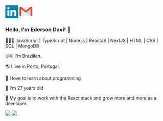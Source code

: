 
<!--
**EdersonDav/EdersonDav** is a ✨ _special_ ✨ repository because its `README.md` (this file) appears on your GitHub profile.

Here are some ideas to get you started:

- 🔭 I’m currently working on ...
- 🌱 I’m currently learning ...
- 👯 I’m looking to collaborate on ...
- 🤔 I’m looking for help with ...
- 💬 Ask me about ...
- 📫 How to reach me: ...
- 😄 Pronouns: ...
- ⚡ Fun fact: ...
-->
<div>
    <a href="https://www.linkedin.com/in/silvaedersonqueiroz" alt="linkedin" target="blank" ><img src="https://raw.githubusercontent.com/EdersonDav/EdersonDav/f0c6e3ec72692acc7a46d63572e729b8b522ba26/linkedin.svg" height="40px"></a>    
    <a href="mailto:silva.edersonqueiroz@gmail.com" alt="email" ><img src="https://raw.githubusercontent.com/EdersonDav/EdersonDav/bb083120cecd3882201ac72ad56c63fbe71c9fb8/gmail.svg" height="40px"></a>   
    
  </div>

  <h3>Hello, I'm Ederson Davi! 👋</h3>
  <p> 👨🏿‍💻
  JavaScript | TypeScript | Node.js | ReactJS | NextJS | HTML | CSS | SQL | MongoDB 
  </p>
 <p>🇧🇷 I'm Brazilian.</p>
 <p>🌎 I live in Porto, Portugal.</p>
 <p>🖤 I love to learn about programming</p>
 <p>🎂 I'm 27 years old</p>
 <p>💼 My goal is to work with the React stack and grow more and more as a developer</p>
 <p>
    <img src="https://github-readme-stats.vercel.app/api/top-langs/?username=EdersonDav&show_icons=true&title_color=ffffff&icon_color=2A75CF&text_color=daf7dc&bg_color=282a36">
    <img src="https://github-readme-stats-anuraghazra1.vercel.app/api?username=edersondav&show_icons=true&theme=dracula&count_private=true">
</p>
</div>
